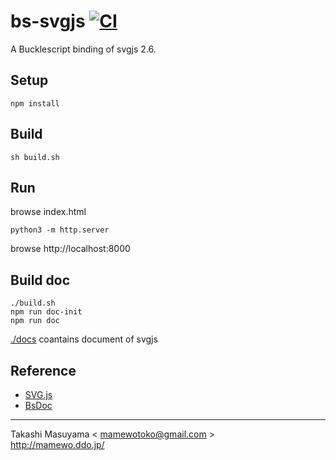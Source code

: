 bs-svgjs [![CI](https://github.com/mamewotoko/bs-svgjs/actions/workflows/build.yml/badge.svg)](https://github.com/mamewotoko/bs-svgjs/actions/workflows/build.yml)
=============

A Bucklescript binding of svgjs 2.6.

Setup
------

```
npm install
```

Build
------

```
sh build.sh
```

Run
---

browse index.html 

```
python3 -m http.server
```
browse http://localhost:8000


Build doc
------------

```
./build.sh
npm run doc-init
npm run doc
```

[./docs](./docs) coantains document of svgjs

Reference
-----------
* [SVG.js](https://svgjs.com/docs/3.0/)
* [BsDoc](https://reasonml-community.github.io/bsdoc/docs/bsdoc/#no-bs-publishing-to-github)

-----
Takashi Masuyama < mamewotoko@gmail.com >  
http://mamewo.ddo.jp/
